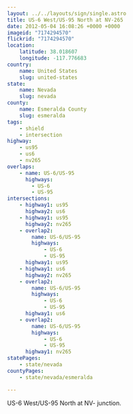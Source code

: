 ```yaml
---
layout: ../../layouts/sign/single.astro
title: US-6 West/US-95 North at NV-265
date: 2012-05-04 16:08:26 +0000 +0000
imageid: "7174294570"
flickrid: "7174294570"
location:
    latitude: 38.018607
    longitude: -117.776683
country:
    name: United States
    slug: united-states
state:
    name: Nevada
    slug: nevada
county:
    name: Esmeralda County
    slug: esmeralda
tags:
    - shield
    - intersection
highway:
    - us95
    - us6
    - nv265
overlaps:
    - name: US-6/US-95
      highways:
        - US-6
        - US-95
intersections:
    - highway1: us95
      highway2: us6
    - highway1: us95
      highway2: nv265
    - overlap2:
        name: US-6/US-95
        highways:
            - US-6
            - US-95
      highway1: us95
    - highway1: us6
      highway2: nv265
    - overlap2:
        name: US-6/US-95
        highways:
            - US-6
            - US-95
      highway1: us6
    - overlap2:
        name: US-6/US-95
        highways:
            - US-6
            - US-95
      highway1: nv265
statePages:
    - state/nevada
countyPages:
    - state/nevada/esmeralda

---
```

US-6 West/US-95 North at NV- junction.